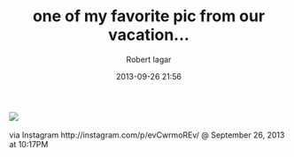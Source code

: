 ﻿---
layout: post
title: one of my favorite pic from our vacation...
date: 2013-09-26 21:56
author: "Robert Iagar"
comments: true
tags: [Day to day, IFTTT, Instagram]
---
<div><img src="http://distilleryimage7.s3.amazonaws.com/41b8862026e011e39f3f22000a1f978e_7.jpg" /><br /><br /><div>via Instagram http://instagram.com/p/evCwrmoREv/ @ September 26, 2013 at 10:17PM</div><br /></div>
